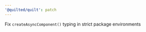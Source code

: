 ```yaml
---
'@quilted/quilt': patch
---
```


Fix `createAsyncComponent()` typing in strict package environments
